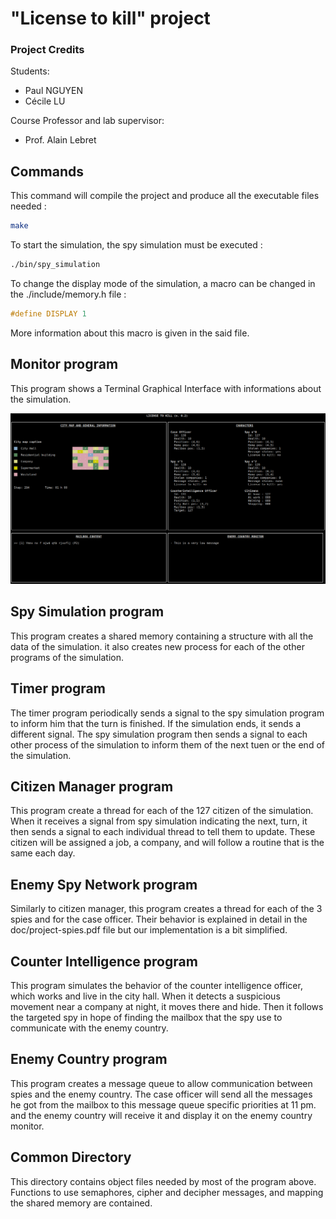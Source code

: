 # "License to kill" project 

### Project Credits  
Students:  
- Paul NGUYEN  
- Cécile LU
  
Course Professor and lab supervisor:  
- Prof. Alain Lebret

## Commands

This command will compile the project and produce all the executable files needed :
```bash
make
```

To start the simulation, the spy simulation must be executed :
```bash
./bin/spy_simulation
```

To change the display mode of the simulation, a macro can be changed in the ./include/memory.h file :
```c
#define DISPLAY 1
```
More information about this macro is given in the said file.

## Monitor program

This program shows a Terminal Graphical Interface with informations about the simulation. 

![The monitor program](./doc/figures/spy_monitor.png)

## Spy Simulation program

This program creates a shared memory containing a structure with all the data of the simulation. it also creates new process for each of the other programs of the simulation.

## Timer program

The timer program periodically sends a signal to the spy simulation program to inform him that the turn is finished. If the simulation ends, it sends a different signal. The spy simulation program then sends a signal to each other process of the simulation to inform them of the next tuen or the end of the simulation.

## Citizen Manager program

This program create a thread for each of the 127 citizen of the simulation. When it receives a signal from spy simulation indicating the next, turn, it then sends a signal to each individual thread to tell them to update. These citizen will be assigned a job, a company, and will follow a routine that is the same each day.

## Enemy Spy Network program

Similarly to citizen manager, this program creates a thread for each of the 3 spies and for the case officer. Their behavior is explained in detail in the doc/project-spies.pdf file but our implementation is a bit simplified.

## Counter Intelligence program

This program simulates the behavior of the counter intelligence officer, which works and live in the city hall. When it detects a suspicious movement near a company at night, it moves there and hide. Then it follows the targeted spy in hope of finding the mailbox that the spy use to communicate with the enemy country.

## Enemy Country program

This program creates a message queue to allow communication between spies and the enemy country. The case officer will send all the messages he got from the mailbox to this message queue specific priorities at 11 pm. and the enemy country will receive it and display it on the enemy country monitor.

## Common Directory

This directory contains object files needed by most of the program above. Functions to use semaphores, cipher and decipher messages, and mapping the shared memory are contained.
